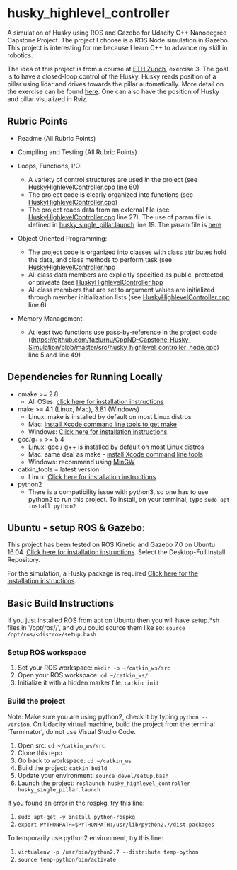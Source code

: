 # husky_highlevel_controller
A simulation of Husky using ROS and Gazebo for Udacity C++ Nanodegree Capstone Project. The project I choose is a ROS Node simulation in Gazebo. This project is interesting for me because I learn C++ to advance my skill in robotics.

The idea of this project is from a course at [ETH Zurich](https://rsl.ethz.ch/education-students/lectures/ros.html), exercise 3. The goal is to have a closed-loop control of the Husky. Husky reads position of a pillar using lidar and drives towards the pillar automatically. More detail on the exercise can be found [here](https://ethz.ch/content/dam/ethz/special-interest/mavt/robotics-n-intelligent-systems/rsl-dam/ROS2020/Exercise%20Session%203.pdf). One can also have the position of Husky and pillar visualized in Rviz.

## Rubric Points
* Readme (All Rubric Points)

* Compiling and Testing (All Rubric Points)

* Loops, Functions, I/O:
   * A variety of control structures are used in the project (see [HuskyHighlevelController.cpp](https://github.com/fazlurnu/CppND-Capstone-Husky-Simulation/blob/master/src/husky_highlevel_controller_node.cpp) line 60)
   * The project code is clearly organized into functions (see [HuskyHighlevelController.cpp](https://github.com/fazlurnu/CppND-Capstone-Husky-Simulation/blob/master/src/husky_highlevel_controller_node.cpp))
   * The project reads data from an external file (see [HuskyHighlevelController.cpp](https://github.com/fazlurnu/CppND-Capstone-Husky-Simulation/blob/master/src/husky_highlevel_controller_node.cpp) line 27). The use of param file is defined in [husky_single_pillar.launch](https://github.com/fazlurnu/CppND-Capstone-Husky-Simulation/blob/master/launch/husky_single_pillar.launch) line 19. The param file is [here](https://github.com/fazlurnu/CppND-Capstone-Husky-Simulation/tree/master/param) 

* Object Oriented Programming:
    * The project code is organized into classes with class attributes hold the data, and class methods to perform task (see [HuskyHighlevelController.hpp](https://github.com/fazlurnu/CppND-Capstone-Husky-Simulation/blob/master/include/husky_highlevel_controller/HuskyHighlevelController.hpp)
    * All class data members are explicitly specified as public, protected, or priveate (see [HuskyHighlevelController.hpp](https://github.com/fazlurnu/CppND-Capstone-Husky-Simulation/blob/master/include/husky_highlevel_controller/HuskyHighlevelController.hpp)
    * All class members that are set to argument values are initialized through member initialization lists (see [HuskyHighlevelController.cpp](https://github.com/fazlurnu/CppND-Capstone-Husky-Simulation/blob/master/src/husky_highlevel_controller_node.cpp) line 6)

* Memory Management:
    * At least two functions use pass-by-reference in the project code ((https://github.com/fazlurnu/CppND-Capstone-Husky-Simulation/blob/master/src/husky_highlevel_controller_node.cpp) line 5 and line 49)
    

## Dependencies for Running Locally
* cmake >= 2.8
  * All OSes: [click here for installation instructions](https://cmake.org/install/)
* make >= 4.1 (Linux, Mac), 3.81 (Windows)
  * Linux: make is installed by default on most Linux distros
  * Mac: [install Xcode command line tools to get make](https://developer.apple.com/xcode/features/)
  * Windows: [Click here for installation instructions](http://gnuwin32.sourceforge.net/packages/make.htm)
* gcc/g++ >= 5.4
  * Linux: gcc / g++ is installed by default on most Linux distros
  * Mac: same deal as make - [install Xcode command line tools](https://developer.apple.com/xcode/features/)
  * Windows: recommend using [MinGW](http://www.mingw.org/)
* catkin_tools = latest version
  * Linux: [Click here for installation instructions](https://catkin-tools.readthedocs.io/en/latest/installing.html)
* python2
  * There is a compatibility issue with python3, so one has to use python2 to run this project. To install, on your terminal, type `sudo apt install python2`
  
## Ubuntu - setup ROS & Gazebo:
This project has been tested on ROS Kinetic and Gazebo 7.0 on Ubuntu 16.04. [Click here for installation instructions](http://wiki.ros.org/kinetic/Installation/Ubuntu). Select the Desktop-Full Install Repository.

For the simulation, a Husky package is required [Click here for the installation instructions](http://wiki.ros.org/husky_gazebo/Tutorials/Simulating%20Husky).

## Basic Build Instructions

If you just installed ROS from apt on Ubuntu then you will have setup.*sh files in '/opt/ros/<distro>/', and you could source them like so: `source /opt/ros/<distro>/setup.bash`
  
### Setup ROS workspace

1. Set your ROS workspace: `mkdir -p ~/catkin_ws/src`
2. Open your ROS workspace: `cd ~/catkin_ws/`
3. Initialize it with a hidden marker file: `catkin init`

### Build the project

Note: Make sure you are using python2, check it by typing `python --version`. On Udacity virtual machine, build the project from the terminal 'Terminator', do not use Visual Studio Code.

1. Open src: `cd ~/catkin_ws/src`
2. Clone this repo
3. Go back to workspace: `cd ~/catkin_ws`
3. Build the project: `catkin build`
4. Update your environment: `source devel/setup.bash`
5. Launch the project: `roslaunch husky_highlevel_controller husky_single_pillar.launch`

If you found an error in the rospkg, try this line:
1. `sudo apt-get -y install python-rospkg`
2. `export PYTHONPATH=$PYTHONPATH:/usr/lib/python2.7/dist-packages`

To temporarily use python2 environment, try this line:
1. `virtualenv -p /usr/bin/python2.7 --distribute temp-python`
2. `source temp-python/bin/activate`
